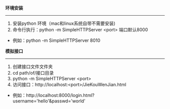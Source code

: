 **环境安装**
***

1. 安装python 环境（mac和linux系统自带不需要安装)
2. 命令行执行：python -m SimpleHTTPServer \<port\> 端口默认8000

* 例如：python -m SimpleHTTPServer 8010

**模拟接口**
***
1. 创建接口文件文件夹
2. cd path/of/接口目录
3. python -m SimpleHTTPServer \<port\>
4. 访问接口：http://localhost:\<port\>/JieKouWenJian.html
* 例如：http://localhost:8000/login.html?username='hello'&passwd='world'
